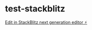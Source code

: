 # test-stackblitz

[Edit in StackBlitz next generation editor ⚡️](https://stackblitz.com/~/github.com/iDreadful/test-stackblitz)